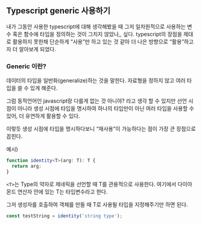 ## Typescript generic 사용하기

내가 그동안 사용한 typescript에 대해 생각해봤을 때 그저 일차원적으로 사용하는 변수 혹은 함수에 타입을 정의하는 것이 그치지 않았나,, 싶다. 
typescript의 장점을 제대로 활용하지 못한채 단순하게 “사용”만 하고 있는 것 같아 더 나은 방향으로 “활용”하고자 더 알아보게 되었다.


### Generic 이란?

데이터의 타입을 일반화(generalize)하는 것을 말한다. 자료형을 정하지 않고 여러 타입을 쓸 수 있게 해준다.

그럼 동적언어인 javascript랑 다를게 없는 것 아니야? 라고 생각 할 수 있지만 선언 시점이 아니라 생성 시점에 타입을 명시하여 하나의 타입만이 아닌 여러 타입을 사용할 수 있어, 더 유연하게 활용할 수 있다.

이렇듯 생성 시점에 타입을 명시하다보니 “재사용”이 가능하다는 점이 가장 큰 장점으로 꼽힌다.

예시)
```typescript
function identity<T>(arg: T): T {
  return arg;
}
```
 `<T>`는 Type의 약자로 제네릭을 선언할 때 T를 관용적으로 사용한다. 여기에서 다이아몬드 연산자 안에 있는 T는 타입변수라고 한다.

 그저 생성자를 호출하여 객체를 만들 때 T로 사용될 타입을 지정해주기만 하면 된다.

```typescript
const testString = identity('string type');
```
